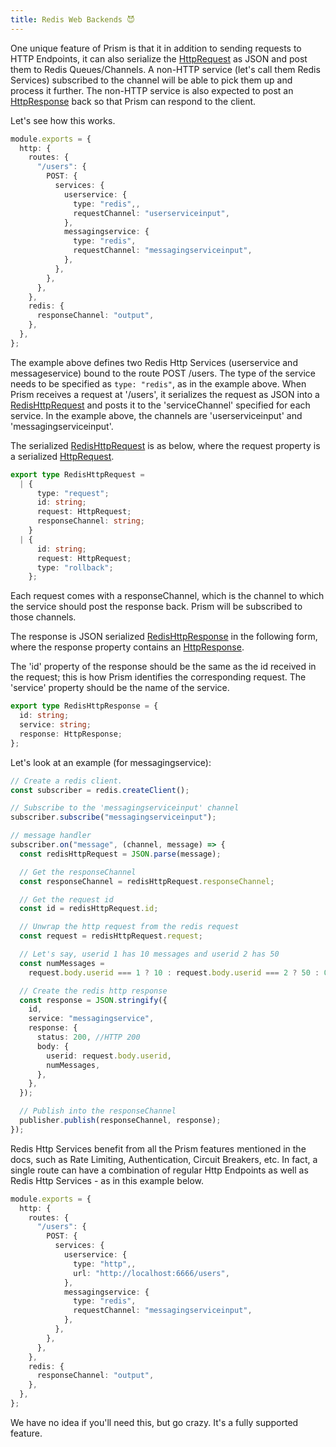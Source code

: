 ```yaml
---
title: Redis Web Backends 😈
---
```


One unique feature of Prism is that it in addition to sending requests to HTTP Endpoints, it can also serialize the [HttpRequest](http-request-type) as JSON and post them to Redis Queues/Channels. A non-HTTP service (let's call them Redis Services) subscribed to the channel will be able to pick them up and process it further. The non-HTTP service is also expected to post an [HttpResponse](http-response-type) back so that Prism can respond to the client.

Let's see how this works.

```ts
module.exports = {
  http: {
    routes: {
      "/users": {
        POST: {
          services: {
            userservice: {
              type: "redis",,
              requestChannel: "userserviceinput",
            },
            messagingservice: {
              type: "redis",
              requestChannel: "messagingserviceinput",
            },
          },
        },
      },
    },
    redis: {
      responseChannel: "output",
    },
  },
};
```

The example above defines two Redis Http Services (userservice and messageservice) bound to the route POST /users. The type of the service needs to be specified as `type: "redis"`, as in the example above. When Prism receives a request at '/users', it serializes the request as JSON into a [RedisHttpRequest](redis-http-request) and posts it to the 'serviceChannel' specified for each service. In the example above, the channels are 'userserviceinput' and 'messagingserviceinput'.

The serialized [RedisHttpRequest](redis-http-request-type) is as below, where the request property is a serialized [HttpRequest](http-request-type).

```ts
export type RedisHttpRequest =
  | {
      type: "request";
      id: string;
      request: HttpRequest;
      responseChannel: string;
    }
  | {
      id: string;
      request: HttpRequest;
      type: "rollback";
    };
```

Each request comes with a responseChannel, which is the channel to which the service should post the response back. Prism will be subscribed to those channels.

The response is JSON serialized [RedisHttpResponse](redis-http-response-type) in the following form, where the response property contains an [HttpResponse](http-response-type).

The 'id' property of the response should be the same as the id received in the request; this is how Prism identifies the corresponding request. The 'service' property should be the name of the service.

```ts
export type RedisHttpResponse = {
  id: string;
  service: string;
  response: HttpResponse;
};
```

Let's look at an example (for messagingservice):

```ts
// Create a redis client.
const subscriber = redis.createClient();

// Subscribe to the 'messagingserviceinput' channel
subscriber.subscribe("messagingserviceinput");

// message handler
subscriber.on("message", (channel, message) => {
  const redisHttpRequest = JSON.parse(message);

  // Get the responseChannel
  const responseChannel = redisHttpRequest.responseChannel;

  // Get the request id
  const id = redisHttpRequest.id;

  // Unwrap the http request from the redis request
  const request = redisHttpRequest.request;

  // Let's say, userid 1 has 10 messages and userid 2 has 50
  const numMessages =
    request.body.userid === 1 ? 10 : request.body.userid === 2 ? 50 : 0;

  // Create the redis http response
  const response = JSON.stringify({
    id,
    service: "messagingservice",
    response: {
      status: 200, //HTTP 200
      body: {
        userid: request.body.userid,
        numMessages,
      },
    },
  });

  // Publish into the responseChannel
  publisher.publish(responseChannel, response);
});
```

Redis Http Services benefit from all the Prism features mentioned in the docs, such as Rate Limiting, Authentication, Circuit Breakers, etc. In fact, a single route can have a combination of regular Http Endpoints as well as Redis Http Services - as in this example below.

```ts
module.exports = {
  http: {
    routes: {
      "/users": {
        POST: {
          services: {
            userservice: {
              type: "http",,
              url: "http://localhost:6666/users",
            },
            messagingservice: {
              type: "redis",
              requestChannel: "messagingserviceinput",
            },
          },
        },
      },
    },
    redis: {
      responseChannel: "output",
    },
  },
};
```

We have no idea if you'll need this, but go crazy. It's a fully supported feature.